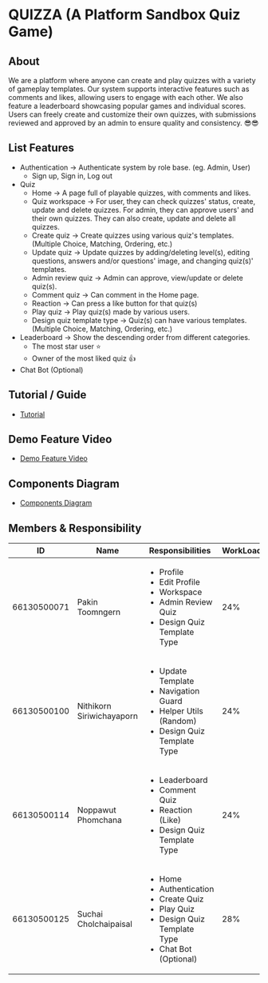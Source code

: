 # QUIZZA (A Platform Sandbox Quiz Game)

## About
We are a platform where anyone can create and play quizzes with a variety of gameplay templates.
Our system supports interactive features such as comments and likes, allowing users to engage with each other. We also feature a leaderboard showcasing popular games and individual scores.
Users can freely create and customize their own quizzes, with submissions reviewed and approved by an admin to ensure quality and consistency. 😎😎

## List Features 
- Authentication → Authenticate system by role base. (eg. Admin, User)
    - Sign up, Sign in, Log out
- Quiz
    - Home → A page full of playable quizzes, with comments and likes.
    - Quiz workspace → For user, they can check quizzes' status, create, update and delete quizzes. For admin, they can approve users' and their own quizzes. They can also create, update and delete all quizzes.
    - Create quiz → Create quizzes using various quiz's templates. (Multiple Choice, Matching, Ordering, etc.)
    - Update quiz → Update quizzes by adding/deleting level(s), editing questions, answers and/or questions' image, and changing quiz(s)' templates.
    - Admin review quiz → Admin can approve, view/update or delete quiz(s).
    - Comment quiz → Can comment in the Home page.
    - Reaction → Can press a like button for that quiz(s)
    - Play quiz → Play quiz(s) made by various users.
    - Design quiz template type → Quiz(s) can have various templates. (Multiple Choice, Matching, Ordering, etc.)
- Leaderboard → Show the descending order from different categories.
    - The most star user ⭐
    - Owner of the most liked quiz 👍
- Chat Bot (Optional)

## Tutorial / Guide
- [Tutorial](https://www.canva.com/design/DAGhDy4yjMQ/IGWl_lPjfMr4JH9mIdFtDA/edit)

## Demo Feature Video
- [Demo Feature Video](https://drive.google.com/file/d/1vQuwZpJRsG_9-OvTI6jErXDKViovmg5k/view?fbclid=IwY2xjawJfv55leHRuA2FlbQIxMAABHlzM6jPEpLk-TqgqTWyNdre6Q0aJAouTFV_9NnQAEJovrZllE7KwGIekA_ao_aem_g_5EIFGowRg2SnTr2qjBOw&pli=1)

## Components Diagram
- [Components Diagram](https://www.canva.com/design/DAGkD2rQisA/I8QKSopXMMWg0qUoR6sp5w/edit?utm_content=DAGkD2rQisA&utm_campaign=designshare&utm_medium=link2&utm_source=sharebutton)

## Members & Responsibility
<table>
    <thead>
        <tr>
            <th>ID</th>
            <th>Name</th>
            <th>Responsibilities</th>
            <th>WorkLoad</th>
        </tr>
    </thead>
    <tbody>
        <tr>
            <td>66130500071</td>
            <td>Pakin Toomngern</td>
            <td>
                <ul>
                    <li>Profile</li>
                    <li>Edit Profile</li>
                    <li>Workspace</li>
                    <li>Admin Review Quiz</li>
                    <li>Design Quiz Template Type</li>
                </ul>
            </td>
            <td>24%</td>
        </tr>
        <tr>
            <td>66130500100</td>
            <td>Nithikorn Siriwichayaporn</td>
            <td>
                <ul>
                    <li>Update Template</li>
                    <li>Navigation Guard</li>
                    <li>Helper Utils (Random)</li>
                    <li>Design Quiz Template Type</li>
                </ul>
            </td>
            <td>24%</td>
        </tr>
        <tr>
            <td>66130500114</td>
            <td>Noppawut Phomchana</td>
            <td>
                <ul>
                    <li>Leaderboard</li>
                    <li>Comment Quiz</li>
                    <li>Reaction (Like)</li>
                    <li>Design Quiz Template Type</li>
                </ul>
            </td>
            <td>24%</td>
        </tr>
        <tr>
            <td>66130500125</td>
            <td>Suchai Cholchaipaisal</td>
            <td>
                <ul>
                    <li>Home</li>
                    <li>Authentication</li>
                    <li>Create Quiz</li>
                    <li>Play Quiz</li>
                    <li>Design Quiz Template Type</li>
                    <li>Chat Bot (Optional)</li>
                </ul>
            </td>
            <td>28%</td>
        </tr>
    </tbody>
</table>
